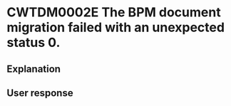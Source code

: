 # CWTDM0002E The BPM document migration failed with an unexpected status 0.

## Explanation

## User response